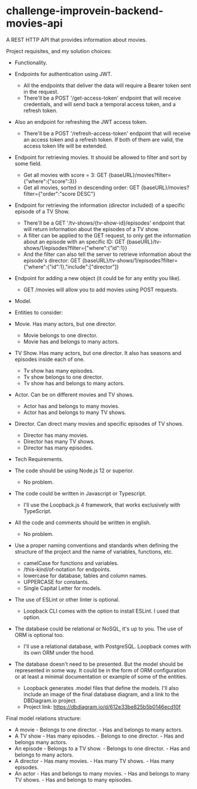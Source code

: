 # challenge-improvein-backend-movies-api
A REST HTTP API that provides information about movies.

Project requisites, and my solution choices:

- Functionality.
- Endpoints for authentication using JWT.
   - All the endpoints that deliver the data will require a Bearer token sent in the request.
   - There'll be a POST '/get-access-token' endpoint that will receive credentials, and will send back a temporal access token, and a refresh token.
- Also an endpoint for refreshing the JWT access token.
   - There'll be a POST '/refresh-access-token' endpoint that will receive an access token and a refresh token. If both of them are valid, the access token life will be extended.
- Endpoint for retrieving movies. It should be allowed to filter and sort by some field.
   - Get all movies with score = 3:
   GET {baseURL}/movies?filter={"where":{"score":3}}
   - Get all movies, sorted in descending order:
   GET {baseURL}/movies?filter={"order":"score DESC"}
- Endpoint for retrieving the information (director included) of a specific episode of a TV Show.
   - There'll be a GET '/tv-shows/{tv-show-id}/episodes' endpoint that will return information about the episodes of a TV show.
   - A filter can be applied to the GET request, to only get the information about an episode with an specific ID:
   GET {baseURL}/tv-shows/1/episodes?filter={"where":{"id":1}}
   - And the filter can also tell the server to retrieve information about the episode's director:
   GET {baseURL}/tv-shows/1/episodes?filter={"where":{"id":1},"include":["director"]}
- Endpoint for adding a new object (it could be for any entity you like).
   - GET /movies will allow you to add movies using POST requests.

- Model.
- Entities to consider:
- Movie. Has many actors, but one director.
   - Movie belongs to one director.
   - Movie has and belongs to many actors.
- TV Show. Has many actors, but one director. It also has seasons and episodes inside each of one.
   - Tv show has many episodes.
   - Tv show belongs to one director.
   - Tv show has and belongs to many actors.
- Actor. Can be on different movies and TV shows.
   - Actor has and belongs to many movies.
   - Actor has and belongs to many TV shows.
- Director. Can direct many movies and specific episodes of TV shows.
   - Director has many movies.
   - Director has many TV shows.
   - Director has many episodes.

- Tech Requirements.
- The code should be using Node.js 12 or superior.
   - No problem.
- The code could be written in Javascript or Typescript.
   - I'll use the Loopback.js 4 framework, that works exclusively with TypeScript.
- All the code and comments should be written in english.
   - No problem.
- Use a proper naming conventions and standards when defining the structure of the project and the name of variables, functions, etc.
   - camelCase for functions and variables.
   - /this-kind/of-notation for endpoints.
   - lowercase for database, tables and column names.
   - UPPERCASE for constants.
   - Single Capital Letter for models.
- The use of ESLint or other linter is optional.
   - Loopback CLI comes with the option to install ESLint. I used that option.
- The database could be relational or NoSQL, it's up to you. The use of ORM is optional too.
   - I'll use a relational database, with PostgreSQL. Loopback comes with its own ORM under the hood.
- The database doesn't need to be presented. But the model should be represented in some way. It could be in the form of ORM configuration or at least a minimal documentation or example of some of the entities.
   - Loopback generates .model files that define the models. I'll also include an image of the final database diagram, and a link to the DBDiagram.io project.
   - Project link: https://dbdiagram.io/d/612e33be825b5b0146ecd10f

Final model relations structure:
- A movie
      - Belongs to one director.
      - Has and belongs to many actors.
- A TV show
      - Has many episodes.
      - Belongs to one director.
      - Has and belongs many actors.
- An episode
      - Belongs to a TV show.
      - Belongs to one director.
      - Has and belongs to many actors.
- A director
      - Has many movies.
      - Has many TV shows.
      - Has many episodes.
- An actor
      - Has and belongs to many movies.
      - Has and belongs to many TV shows.
      - Has and belongs to many episodes.
